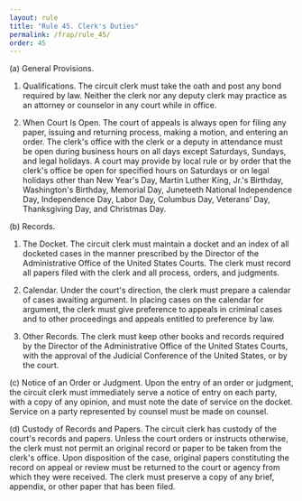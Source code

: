 ```yaml
---
layout: rule
title: "Rule 45. Clerk's Duties"
permalink: /frap/rule_45/
order: 45
---
```


(a) General Provisions.


1. Qualifications. The circuit clerk must take the oath and post any bond required by law. Neither the clerk nor any deputy clerk may practice as an attorney or counselor in any court while in office.


2. When Court Is Open. The court of appeals is always open for filing any paper, issuing and returning process, making a motion, and entering an order. The clerk's office with the clerk or a deputy in attendance must be open during business hours on all days except Saturdays, Sundays, and legal holidays. A court may provide by local rule or by order that the clerk's office be open for specified hours on Saturdays or on legal holidays other than New Year's Day, Martin Luther King, Jr.'s Birthday, Washington's Birthday, Memorial Day, Juneteeth National Independence Day,  Independence Day, Labor Day, Columbus Day, Veterans’ Day, Thanksgiving Day, and Christmas Day.


(b) Records.


1. The Docket. The circuit clerk must maintain a docket and an index of all docketed cases in the manner prescribed by the Director of the Administrative Office of the United States Courts. The clerk must record all papers filed with the clerk and all process, orders, and judgments.


2. Calendar. Under the court's direction, the clerk must prepare a calendar of cases awaiting argument. In placing cases on the calendar for argument, the clerk must give preference to appeals in criminal cases and to other proceedings and appeals entitled to preference by law.


3. Other Records. The clerk must keep other books and records required by the Director of the Administrative Office of the United States Courts, with the approval of the Judicial Conference of the United States, or by the court.


(c) Notice of an Order or Judgment. Upon the entry of an order or judgment, the circuit clerk must immediately serve a notice of entry on each party, with a copy of any opinion, and must note the date of service on the docket. Service on a party represented by counsel must be made on counsel.


(d) Custody of Records and Papers. The circuit clerk has custody of the court's records and papers. Unless the court orders or instructs otherwise, the clerk must not permit an original record or paper to be taken from the clerk's office. Upon disposition of the case, original papers constituting the record on appeal or review must be returned to the court or agency from which they were received. The clerk must preserve a copy of any brief, appendix, or other paper that has been filed.
